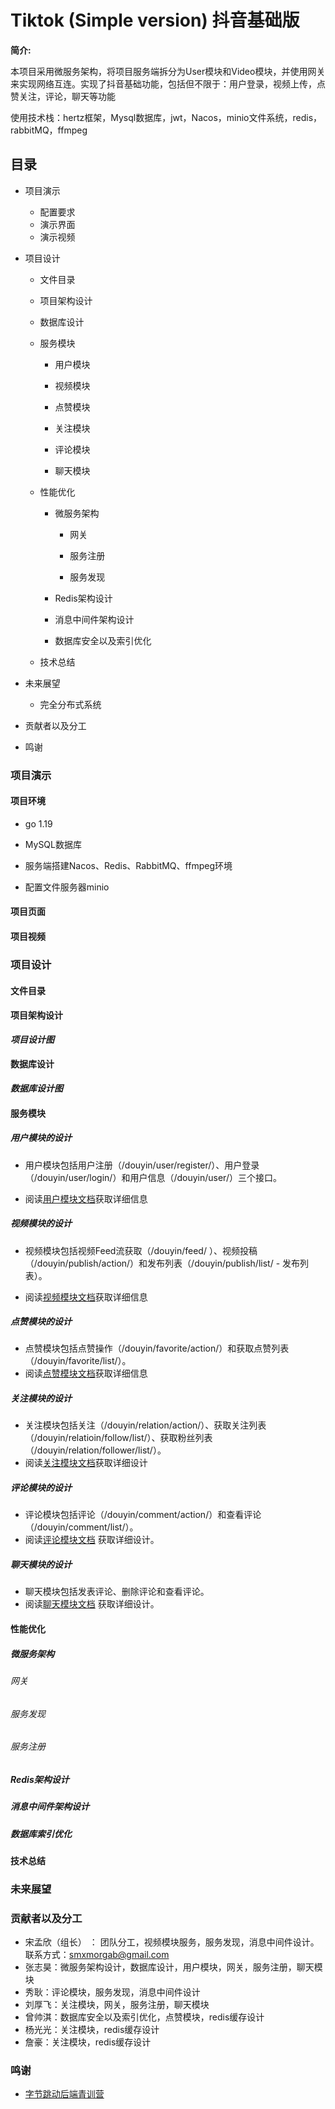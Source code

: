 #  Tiktok (Simple version) 抖音基础版

**简介:**

本项目采用微服务架构，将项目服务端拆分为User模块和Video模块，并使用网关来实现网络互连。实现了抖音基础功能，包括但不限于：用户登录，视频上传，点赞关注，评论，聊天等功能

使用技术栈：hertz框架，Mysql数据库，jwt，Nacos，minio文件系统，redis，rabbitMQ，ffmpeg

## 目录

+ 项目演示 

  + 配置要求
  + 演示界面
  + 演示视频

+ 项目设计

  + 文件目录

  + 项目架构设计

  + 数据库设计

  + 服务模块

    + 用户模块

    + 视频模块
    + 点赞模块
    + 关注模块
    + 评论模块
    + 聊天模块

  + 性能优化

    + 微服务架构

      + 网关

      + 服务注册
      + 服务发现

    + Redis架构设计

    + 消息中间件架构设计

    + 数据库安全以及索引优化

  + 技术总结

+ 未来展望

  + 完全分布式系统

+ 贡献者以及分工

+ 鸣谢

### 项目演示

#### 项目环境

+ go 1.19

+ MySQL数据库

+ 服务端搭建Nacos、Redis、RabbitMQ、ffmpeg环境

+ 配置文件服务器minio

#### 项目页面



#### 项目视频



### 项目设计

#### 文件目录

#### 项目架构设计

***项目设计图***



#### 数据库设计

***数据库设计图***



#### 服务模块

##### 用户模块的设计

+ 用户模块包括用户注册（/douyin/user/register/）、用户登录（/douyin/user/login/）和用户信息（/douyin/user/）三个接口。

+ 阅读[用户模块文档](**文档地址**)获取详细信息

##### 视频模块的设计

+ 视频模块包括视频Feed流获取（/douyin/feed/ ）、视频投稿（/douyin/publish/action/）和发布列表（/douyin/publish/list/ - 发布列表）。

+ 阅读[视频模块文档](https://nd8dqd1ncj.feishu.cn/docx/Qev3d1AceoBEw5xhmXrcRQ8rnEd)获取详细信息

##### 点赞模块的设计

+ 点赞模块包括点赞操作（/douyin/favorite/action/）和获取点赞列表（/douyin/favorite/list/）。
+ 阅读[点赞模块文档](**文档地址**)获取详细信息

##### 关注模块的设计

+ 关注模块包括关注（/douyin/relation/action/）、获取关注列表（/douyin/relatioin/follow/list/）、获取粉丝列表（/douyin/relation/follower/list/）。
+ 阅读[关注模块文档](**文档地址**)获取详细设计

##### 评论模块的设计

+ 评论模块包括评论（/douyin/comment/action/）和查看评论（/douyin/comment/list/）。
+ 阅读[评论模块文档]() 获取详细设计。

##### 聊天模块的设计

+ 聊天模块包括发表评论、删除评论和查看评论。
+ 阅读[聊天模块文档]() 获取详细设计。

#### 性能优化

##### 微服务架构

###### 网关

###### 服务发现

###### 服务注册

##### Redis架构设计



##### 消息中间件架构设计



##### 数据库索引优化

#### 技术总结



### 未来展望



### 贡献者以及分工

+ 宋孟欣（组长） ： 团队分工，视频模块服务，服务发现，消息中间件设计。 联系方式：smxmorgab@gmail.com
+ 张志昊：微服务架构设计，数据库设计，用户模块，网关，服务注册，聊天模块
+ 秀耿：评论模块，服务发现，消息中间件设计
+ 刘厚飞：关注模块，网关，服务注册，聊天模块
+ 曾帅淇：数据库安全以及索引优化，点赞模块，redis缓存设计
+ 杨光光：关注模块，redis缓存设计
+ 詹豪：关注模块，redis缓存设计

### 鸣谢

+ [字节跳动后端青训营](https://youthcamp.bytedance.com/)
